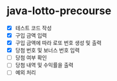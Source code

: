 # java-lotto-precourse
- [X] 테스트 코드 작성
- [X] 구입 금액 입력
- [X] 구입 금액에 따라 로또 번호 생성 및 출력
- [X] 당첨 번호 및 보너스 번호 입력
- [ ] 당첨 여부 확인
- [ ] 당첨 내역 및 수익률을 출력
- [ ] 예외 처리
